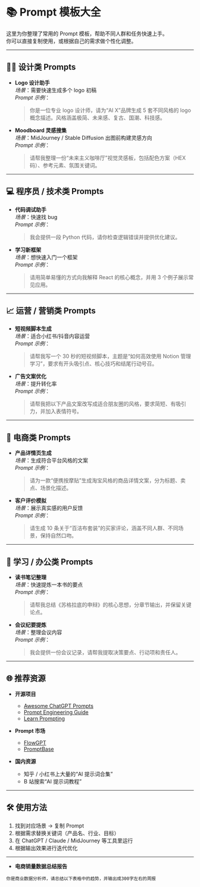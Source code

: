 # 📚 Prompt 模板大全

这里为你整理了常用的 Prompt 模板，帮助不同人群和任务快速上手。  
你可以直接复制使用，或根据自己的需求做个性化调整。

---

## 👩‍🎨 设计类 Prompts
- **Logo 设计助手**  
  *场景*：需要快速生成多个 logo 初稿  
  *Prompt 示例*：
  > 你是一位专业 logo 设计师，请为“AI X”品牌生成 5 套不同风格的 logo 概念描述。风格涵盖极简、未来感、复古、国潮、科技感。

- **Moodboard 灵感搜集**  
  *场景*：MidJourney / Stable Diffusion 出图前构建灵感方向  
  *Prompt 示例*：
  > 请帮我整理一份“未来主义咖啡厅”视觉灵感板，包括配色方案（HEX 码）、参考元素、氛围关键词。

---

## 💻 程序员 / 技术类 Prompts
- **代码调试助手**  
  *场景*：快速找 bug  
  *Prompt 示例*：
  > 我会提供一段 Python 代码，请你检查逻辑错误并提供优化建议。

- **学习新框架**  
  *场景*：想快速入门一个框架  
  *Prompt 示例*：
  > 请用简单易懂的方式向我解释 React 的核心概念，并用 3 个例子展示常见应用。

---

## 📈 运营 / 营销类 Prompts
- **短视频脚本生成**  
  *场景*：适合小红书/抖音内容运营  
  *Prompt 示例*：
  > 请帮我写一个 30 秒的短视频脚本，主题是“如何高效使用 Notion 管理学习”，要求有开头吸引点、核心技巧和结尾行动号召。

- **广告文案优化**  
  *场景*：提升转化率  
  *Prompt 示例*：
  > 请帮我把以下产品文案改写成适合朋友圈的风格，要求简短、有吸引力，并加入表情符号。

---

## 🛒 电商类 Prompts
- **产品详情页生成**  
  *场景*：生成符合平台风格的文案  
  *Prompt 示例*：
  > 请为一款“便携按摩贴”生成淘宝风格的商品详情文案，分为标题、卖点、场景化描述。

- **客户评价模拟**  
  *场景*：展示真实感的用户反馈  
  *Prompt 示例*：
  > 请生成 10 条关于“百洁布套装”的买家评论，涵盖不同人群、不同场景，保持自然口吻。

---

## 📖 学习 / 办公类 Prompts
- **读书笔记整理**  
  *场景*：快速提炼一本书的要点  
  *Prompt 示例*：
  > 请帮我总结《苏格拉底的申辩》的核心思想，分章节输出，并保留关键论点。

- **会议纪要提炼**  
  *场景*：整理会议内容  
  *Prompt 示例*：
  > 我会提供一份会议记录，请帮我提取决策要点、行动项和责任人。

---

## 🌐 推荐资源
- **开源项目**  
  - [Awesome ChatGPT Prompts](https://github.com/f/awesome-chatgpt-prompts)  
  - [Prompt Engineering Guide](https://www.promptingguide.ai/)  
  - [Learn Prompting](https://learnprompting.org/)  

- **Prompt 市场**  
  - [FlowGPT](https://flowgpt.com/)  
  - [PromptBase](https://promptbase.com/)  

- **国内资源**  
  - 知乎 / 小红书上大量的“AI 提示词合集”  
  - B 站搜索“AI 提示词教程”  

---

## 🛠️ 使用方法
1. 找到对应场景 → 复制 Prompt  
2. 根据需求替换关键词（产品名、行业、目标）  
3. 在 ChatGPT / Claude / MidJourney 等工具里运行  
4. 根据输出效果进行迭代优化  

---

- **电商销量数据总结报告**
```text
你是商业数据分析师，请总结以下表格中的趋势，并输出成300字左右的周报
```
